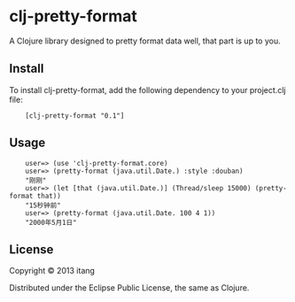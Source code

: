# clj-pretty-format

A Clojure library designed to pretty format data well, that part is up to you.

## Install

To install clj-pretty-format, add the following dependency to your project.clj file:

        [clj-pretty-format "0.1"]

## Usage

        user=> (use 'clj-pretty-format.core)
        user=> (pretty-format (java.util.Date.) :style :douban)
        "刚刚"
        user=> (let [that (java.util.Date.)] (Thread/sleep 15000) (pretty-format that))
        "15秒钟前"
        user=> (pretty-format (java.util.Date. 100 4 1))
        "2000年5月1日"

## License

Copyright © 2013 itang

Distributed under the Eclipse Public License, the same as Clojure.
